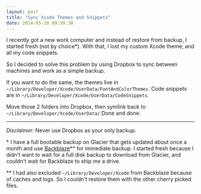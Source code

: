 ```yaml
---
layout: post
title: "Sync Xcode Themes and Snippets"
date: 2014-05-20 09:59:30
---
```


I recently got a new work computer and instead of restore from backup, I started fresh (not by choice*).  With that, I lost my custom Xcode theme, and all my code snippets.

So I decided to solve this problem by using Dropbox to sync between machines and work as a simple backup.

If you want to do the same, the themes live in `~/Library/Developer/Xcode/UserData/FontAndColorThemes`.  Code snippets are in `~/Library/Developer/Xcode/UserData/CodeSnippets`.

Move those 2 folders into Dropbox, then symlink back to `~/Library/Developer/Xcode/UserData/`  Done and done.

***

_Disclaimer:_ Never use Dropbox as your only backup.

\*  I have a full bootable backup on Glacier that gets updated about once a month and use [Backblaze](http://www.backblaze.com)** for immediate backup.  I started fresh because I didn't want to wait for a full disk backup to download from Glacier, and couldn't wait for Backblaze to ship me a drive.

\**  I had also excluded `~/Library/Developer/Xcode` from Backblaze because of caches and logs.  So I couldn't restore them with the other cherry picked files.